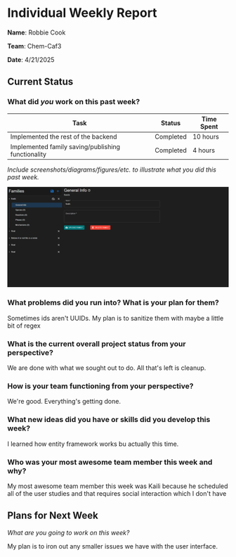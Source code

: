 # Individual Weekly Report

**Name**: Robbie Cook

**Team**: Chem-Caf3

**Date**: 4/21/2025

## Current Status

### What did _you_ work on this past week?

| Task | Status | Time Spent | 
| ---- | ------ | ---------- |
|Implemented the rest of the backend|Completed|10 hours|
|Implemented family saving/publishing functionality|Completed|4 hours|

*Include screenshots/diagrams/figures/etc. to illustrate what you did this past week.*

![alt text](image.png)

### What problems did you run into? What is your plan for them?

Sometimes ids aren't UUIDs. My plan is to sanitize them with maybe a little bit of regex

### What is the current overall project status from your perspective? 

We are done with what we sought out to do. All that's left is cleanup.

### How is your team functioning from your perspective?

We're good. Everything's getting done.

### What new ideas did you have or skills did you develop this week?

I learned how entity framework works bu actually this time.

### Who was your most awesome team member this week and why?

My most awesome team member this week was Kaili because he scheduled all of the user studies and that requires social interaction which I don't have

## Plans for Next Week

*What are you going to work on this week?*

My plan is to iron out any smaller issues we have with the user interface.
